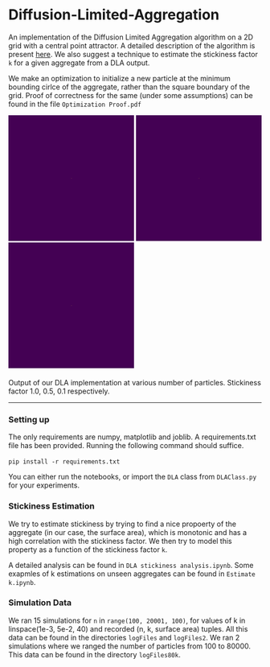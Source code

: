 # Diffusion-Limited-Aggregation

An implementation of the Diffusion Limited Aggregation algorithm on a 2D grid with a central point attractor. A detailed description of the algorithm is present [here](http://paulbourke.net/fractals/dla/). We also suggest a technique to estimate the stickiness factor `k` for a given aggregate from a DLA output.

We make an optimization to initialize a new particle at the minimum bounding cirlce of the aggregate, rather than the square boundary of the grid. Proof of correctness for the same (under some assumptions) can be found in the file `Optimization Proof.pdf`

<img src="k=1.gif" width="250" height="250" /> <img src="k=0.5.gif" width="250" height="250" /> <img src="k=0.1.gif" width="250" height="250" /><br />
<br />
Output of our DLA implementation at various number of particles. Stickiness factor 1.0, 0.5, 0.1 respectively.
<hr>

### Setting up
The only requirements are numpy, matplotlib and joblib. A requirements.txt file has been provided. Running the following command should suffice.

`pip install -r requirements.txt`

You can either run the notebooks, or import the `DLA` class from `DLAClass.py` for your experiments.

### Stickiness Estimation

We try to estimate stickiness by trying to find a nice propoerty of the aggregate (in our case, the surface area), which is monotonic and has a high correlation with the stickiness factor. We then try to model this property as a function of the stickiness factor `k`. 

A detailed analysis can be found in `DLA stickiness analysis.ipynb`. Some exapmles of k estimations on unseen aggregates can be found in `Estimate k.ipynb`.

### Simulation Data

We ran 15 simulations for `n` in `range(100, 20001, 100)`, for values of k in linspace(1e-3, 5e-2, 40) and recorded (n, k, surface area) tuples. All this data can be found in the directories `logFiles` and `logFiles2`. We ran 2 simulations where we ranged the number of particles from 100 to 80000. This data can be found in the directory `logFiles80k`.






